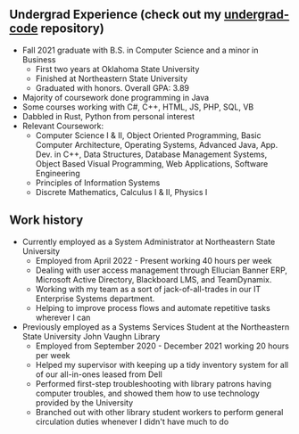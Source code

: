 ## Undergrad Experience (check out my [undergrad-code](https://github.com/kadenscroggins/undergrad-code) repository)
* Fall 2021 graduate with B.S. in Computer Science and a minor in Business
  - First two years at Oklahoma State University
  - Finished at Northeastern State University
  - Graduated with honors. Overall GPA: 3.89
* Majority of coursework done programming in Java
* Some courses working with C#, C++, HTML, JS, PHP, SQL, VB
* Dabbled in Rust, Python from personal interest
* Relevant Coursework:
  - Computer Science I & II, Object Oriented Programming, Basic Computer Architecture, Operating Systems, Advanced Java, App. Dev. in C++, Data Structures, Database Management Systems, Object Based Visual Programming, Web Applications, Software Engineering
  - Principles of Information Systems
  - Discrete Mathematics, Calculus I & II, Physics I
## Work history
* Currently employed as a System Administrator at Northeastern State University
  - Employed from April 2022 - Present working 40 hours per week
  - Dealing with user access management through Ellucian Banner ERP, Microsoft Active Directory, Blackboard LMS, and TeamDynamix.
  - Working with my team as a sort of jack-of-all-trades in our IT Enterprise Systems department.
  - Helping to improve process flows and automate repetitive tasks wherever I can
* Previously employed as a Systems Services Student at the Northeastern State University John Vaughn Library
  - Employed from September 2020 - December 2021 working 20 hours per week
  - Helped my supervisor with keeping up a tidy inventory system for all of our all-in-ones leased from Dell
  - Performed first-step troubleshooting with library patrons having computer troubles, and showed them how to use technology provided by the University
  - Branched out with other library student workers to perform general circulation duties whenever I didn't have much to do

<!--
TODO:
* Add goals section
-->
